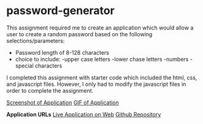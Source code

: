 # password-generator

This assignment required me to create an application which would allow a user to create a random password based on the following selections/parameters:

- Password length of 8-128 characters
- choice to include:
    -upper case letters
    -lower chase letters
    -numbers
    -special characters

I completed this assignment with starter code which included the html, css, and javascript files. However, I only had to modify the javascript files in order to complete the assignment. 

<a href="https://user-images.githubusercontent.com/72776042/103446142-9c0ee200-4c39-11eb-83f6-4524d274866b.png">Screenshot of Application</a>
<a href="https://i.gyazo.com/ec6dbfde3a5e020511dd6b07592450c4.mp4">GIF of Application</a>

<b>Application URLs</b>
<a href="https://emarshall121.github.io/password-generator/">Live Application on Web</a>
<a href="https://github.com/emarshall121/password-generator">Github Repository</a>
